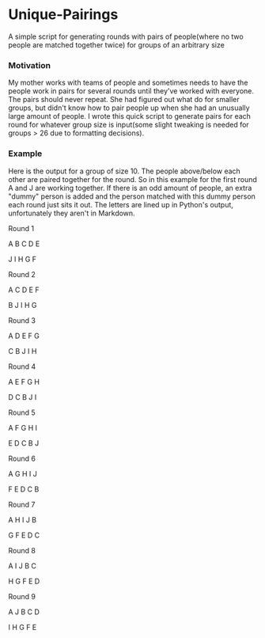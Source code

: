 # Unique-Pairings
A simple script for generating rounds with pairs of people(where no two people are matched together twice) for groups of an arbitrary size

### Motivation
My mother works with teams of people and sometimes needs to have the people work in pairs for several rounds until they've worked with everyone. The pairs should never repeat. She had figured out what do for smaller groups, but didn't know how to pair people up when she had an unusually large amount of people. I wrote this quick script to generate pairs for each round for whatever group size is input(some slight tweaking is needed for groups > 26 due to formatting decisions). 

### Example
Here is the output for a group of size 10. The people above/below each other are paired together for the round. So in this example for the first round A and J are working together. If there is an odd amount of people, an extra "dummy" person is added and the person matched with this dummy person each round just sits it out. The letters are lined up in Python's output, unfortunately they aren't in Markdown.

Round 1

A B C D E 

J  I  H G F 


Round 2

A C D E F 

B J I H G 


Round 3

A D E F G 

C B J I H 


Round 4

A E F G H 

D C B J I 


Round 5

A F G H I 

E D C B J 


Round 6

A G H I J 

F E D C B 


Round 7

A H I J B 

G F E D C 


Round 8

A I J B C 

H G F E D 


Round 9

A J B C D 

I H G F E 
